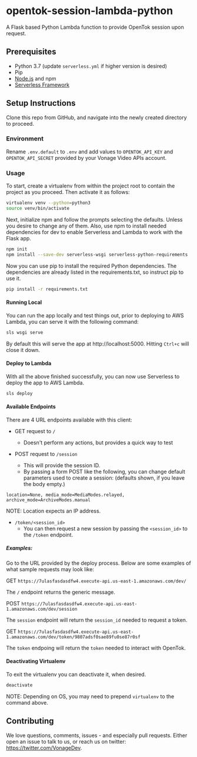 # opentok-session-lambda-python
A Flask based Python Lambda function to provide OpenTok session upon request.

## Prerequisites
* Python 3.7 (update `serverless.yml` if higher version is desired)
* Pip
* [Node.js](https://nodejs.org/en/) and npm
* [Serverless Framework](https://serverless.com/framework/docs/getting-started/)

## Setup Instructions
Clone this repo from GitHub, and navigate into the newly created directory to proceed.

### Environment
Rename `.env.default` to `.env` and add values to `OPENTOK_API_KEY` and `OPENTOK_API_SECRET` provided by your Vonage Video APIs account.

### Usage
To start, create a virtualenv from within the project root to contain the project as you proceed. Then activate it as follows:

```bash
virtualenv venv --python=python3
source venv/bin/activate
```

Next, initialize npm and follow the prompts selecting the defaults. Unless you desire to change any of them. Also, use npm to install needed dependencies for dev to enable Serverless and Lambda to work with the Flask app.

```bash
npm init
npm install --save-dev serverless-wsgi serverless-python-requirements
```

Now you can use pip to install the required Python dependencies. The dependencies are already listed in the requirements.txt, so instruct pip to use it.

```bash
pip install -r requirements.txt
```

#### Running Local
You can run the app locally and test things out, prior to deploying to AWS Lambda, you can serve it with the following command:

```bash
sls wsgi serve
```

By default this will serve the app at http://localhost:5000. Hitting `Ctrl+c` will close it down.

#### Deploy to Lambda
With all the above finished successfully, you can now use Serverless to deploy the app to AWS Lambda.

```bash
sls deploy
```

#### Available Endpoints
There are 4 URL endpoints available with this client:

* GET request to `/`
    - Doesn't perform any actions, but provides a quick way to test

* POST request to `/session`
    - This will provide the session ID.
    - By passing a form POST like the following, you can change default parameters used to create a session: (defaults shown, if you leave the body empty.)
    
```text
location=None, media_mode=MediaModes.relayed, archive_mode=ArchiveModes.manual
```

NOTE: Location expects an IP address.

* `/token/<session_id>`
    - You can then request a new session by passing the `<session_id>` to the `/token` endpoint.

##### Examples:
Go to the URL provided by the deploy process. Below are some examples of what sample requests may look like:

GET `https://7ulasfasdasdfw4.execute-api.us-east-1.amazonaws.com/dev/`

The `/` endpoint returns the generic message.

POST `https://7ulasfasdasdfw4.execute-api.us-east-1.amazonaws.com/dev/session`

The `session` endpoint will return the `session_id` needed to request a token.

GET `https://7ulasfasdasdfw4.execute-api.us-east-1.amazonaws.com/dev/token/9807adsf0sae89fu0se87r0sf`

The `token` endpoing will return the `token` needed to interact with OpenTok.

#### Deactivating Virtualenv
To exit the virtualenv you can deactivate it, when desired.

```bash
deactivate
```

NOTE: Depending on OS, you may need to prepend `virtualenv` to the command above.

## Contributing

We love questions, comments, issues - and especially pull requests. Either open an issue to talk to us, or reach us on twitter: <https://twitter.com/VonageDev>.
